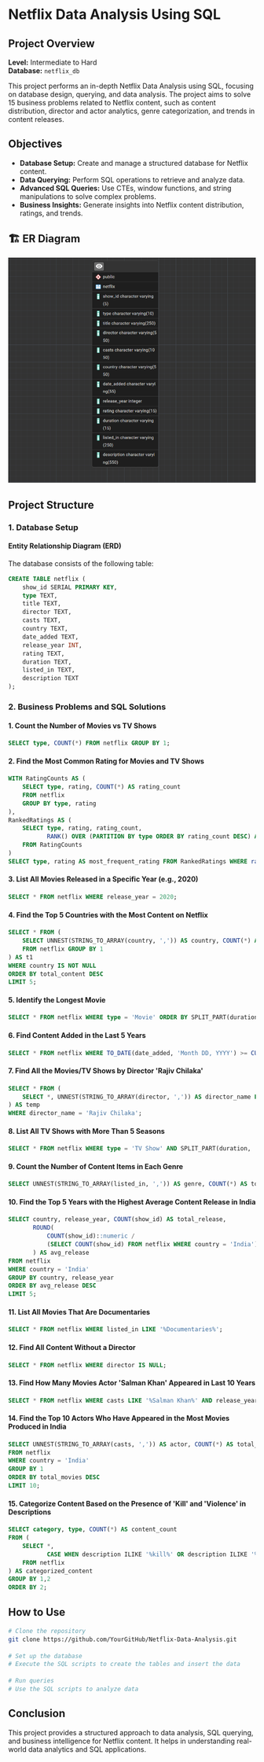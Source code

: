 # Netflix Data Analysis Using SQL

## Project Overview

**Level:** Intermediate to Hard  
**Database:** `netflix_db`

This project performs an in-depth Netflix Data Analysis using SQL, focusing on database design, querying, and data analysis. The project aims to solve 15 business problems related to Netflix content, such as content distribution, director and actor analytics, genre categorization, and trends in content releases.

## Objectives

- **Database Setup:** Create and manage a structured database for Netflix content.
- **Data Querying:** Perform SQL operations to retrieve and analyze data.
- **Advanced SQL Queries:** Use CTEs, window functions, and string manipulations to solve complex problems.
- **Business Insights:** Generate insights into Netflix content distribution, ratings, and trends.

## 🏗 ER Diagram
![ER Diagram](https://github.com/Himanshu20752005/SQL-Data-Analyst-Journey-/blob/main/Project4%20--%20Netflix%20SQL/ER_Digram.png)
              
## Project Structure

### 1. Database Setup

#### Entity Relationship Diagram (ERD)

The database consists of the following table:

```sql
CREATE TABLE netflix (
    show_id SERIAL PRIMARY KEY,
    type TEXT,
    title TEXT,
    director TEXT,
    casts TEXT,
    country TEXT,
    date_added TEXT,
    release_year INT,
    rating TEXT,
    duration TEXT,
    listed_in TEXT,
    description TEXT
);
```

### 2. Business Problems and SQL Solutions

#### 1. Count the Number of Movies vs TV Shows
```sql
SELECT type, COUNT(*) FROM netflix GROUP BY 1;
```

#### 2. Find the Most Common Rating for Movies and TV Shows
```sql
WITH RatingCounts AS (
    SELECT type, rating, COUNT(*) AS rating_count
    FROM netflix
    GROUP BY type, rating
),
RankedRatings AS (
    SELECT type, rating, rating_count,
           RANK() OVER (PARTITION BY type ORDER BY rating_count DESC) AS rank
    FROM RatingCounts
)
SELECT type, rating AS most_frequent_rating FROM RankedRatings WHERE rank = 1;
```

#### 3. List All Movies Released in a Specific Year (e.g., 2020)
```sql
SELECT * FROM netflix WHERE release_year = 2020;
```

#### 4. Find the Top 5 Countries with the Most Content on Netflix
```sql
SELECT * FROM (
    SELECT UNNEST(STRING_TO_ARRAY(country, ',')) AS country, COUNT(*) AS total_content
    FROM netflix GROUP BY 1
) AS t1
WHERE country IS NOT NULL
ORDER BY total_content DESC
LIMIT 5;
```

#### 5. Identify the Longest Movie
```sql
SELECT * FROM netflix WHERE type = 'Movie' ORDER BY SPLIT_PART(duration, ' ', 1)::INT DESC;
```

#### 6. Find Content Added in the Last 5 Years
```sql
SELECT * FROM netflix WHERE TO_DATE(date_added, 'Month DD, YYYY') >= CURRENT_DATE - INTERVAL '5 years';
```

#### 7. Find All the Movies/TV Shows by Director 'Rajiv Chilaka'
```sql
SELECT * FROM (
    SELECT *, UNNEST(STRING_TO_ARRAY(director, ',')) AS director_name FROM netflix
) AS temp
WHERE director_name = 'Rajiv Chilaka';
```

#### 8. List All TV Shows with More Than 5 Seasons
```sql
SELECT * FROM netflix WHERE type = 'TV Show' AND SPLIT_PART(duration, ' ', 1)::INT > 5;
```

#### 9. Count the Number of Content Items in Each Genre
```sql
SELECT UNNEST(STRING_TO_ARRAY(listed_in, ',')) AS genre, COUNT(*) AS total_content FROM netflix GROUP BY 1;
```

#### 10. Find the Top 5 Years with the Highest Average Content Release in India
```sql
SELECT country, release_year, COUNT(show_id) AS total_release,
       ROUND(
           COUNT(show_id)::numeric /
           (SELECT COUNT(show_id) FROM netflix WHERE country = 'India')::numeric * 100, 2
       ) AS avg_release
FROM netflix
WHERE country = 'India'
GROUP BY country, release_year
ORDER BY avg_release DESC
LIMIT 5;
```

#### 11. List All Movies That Are Documentaries
```sql
SELECT * FROM netflix WHERE listed_in LIKE '%Documentaries%';
```

#### 12. Find All Content Without a Director
```sql
SELECT * FROM netflix WHERE director IS NULL;
```

#### 13. Find How Many Movies Actor 'Salman Khan' Appeared in Last 10 Years
```sql
SELECT * FROM netflix WHERE casts LIKE '%Salman Khan%' AND release_year > EXTRACT(YEAR FROM CURRENT_DATE) - 10;
```

#### 14. Find the Top 10 Actors Who Have Appeared in the Most Movies Produced in India
```sql
SELECT UNNEST(STRING_TO_ARRAY(casts, ',')) AS actor, COUNT(*) AS total_movies
FROM netflix
WHERE country = 'India'
GROUP BY 1
ORDER BY total_movies DESC
LIMIT 10;
```

#### 15. Categorize Content Based on the Presence of 'Kill' and 'Violence' in Descriptions
```sql
SELECT category, type, COUNT(*) AS content_count
FROM (
    SELECT *,
           CASE WHEN description ILIKE '%kill%' OR description ILIKE '%violence%' THEN 'Bad' ELSE 'Good' END AS category
    FROM netflix
) AS categorized_content
GROUP BY 1,2
ORDER BY 2;
```

## How to Use

```sh
# Clone the repository
git clone https://github.com/YourGitHub/Netflix-Data-Analysis.git

# Set up the database
# Execute the SQL scripts to create the tables and insert the data

# Run queries
# Use the SQL scripts to analyze data
```

## Conclusion

This project provides a structured approach to data analysis, SQL querying, and business intelligence for Netflix content. It helps in understanding real-world data analytics and SQL applications.

